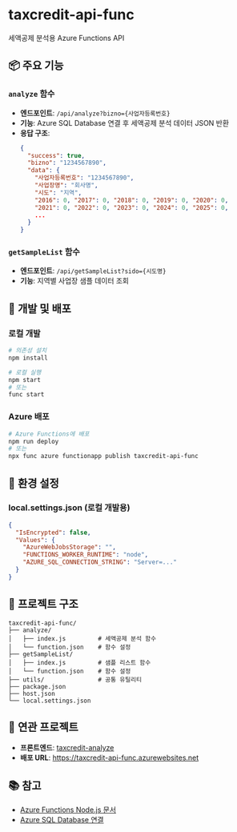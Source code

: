# taxcredit-api-func

세액공제 분석용 Azure Functions API

## 📦 주요 기능

### `analyze` 함수
- **엔드포인트**: `/api/analyze?bizno={사업자등록번호}`
- **기능**: Azure SQL Database 연결 후 세액공제 분석 데이터 JSON 반환
- **응답 구조**:
  ```json
  {
    "success": true,
    "bizno": "1234567890",
    "data": {
      "사업자등록번호": "1234567890",
      "사업장명": "회사명",
      "시도": "지역",
      "2016": 0, "2017": 0, "2018": 0, "2019": 0, "2020": 0,
      "2021": 0, "2022": 0, "2023": 0, "2024": 0, "2025": 0,
      ...
    }
  }
  ```

### `getSampleList` 함수
- **엔드포인트**: `/api/getSampleList?sido={시도명}`
- **기능**: 지역별 사업장 샘플 데이터 조회

## 🚀 개발 및 배포

### 로컬 개발
```bash
# 의존성 설치
npm install

# 로컬 실행
npm start
# 또는
func start
```

### Azure 배포
```bash
# Azure Functions에 배포
npm run deploy
# 또는
npx func azure functionapp publish taxcredit-api-func
```

## 🔧 환경 설정

### local.settings.json (로컬 개발용)
```json
{
  "IsEncrypted": false,
  "Values": {
    "AzureWebJobsStorage": "",
    "FUNCTIONS_WORKER_RUNTIME": "node",
    "AZURE_SQL_CONNECTION_STRING": "Server=..."
  }
}
```

## 📁 프로젝트 구조

```
taxcredit-api-func/
├── analyze/
│   ├── index.js         # 세액공제 분석 함수
│   └── function.json    # 함수 설정
├── getSampleList/
│   ├── index.js         # 샘플 리스트 함수
│   └── function.json    # 함수 설정
├── utils/               # 공통 유틸리티
├── package.json
├── host.json
└── local.settings.json
```

## 🔗 연관 프로젝트

- **프론트엔드**: [taxcredit-analyze](https://github.com/naub5k/taxcredit-analyze)
- **배포 URL**: https://taxcredit-api-func.azurewebsites.net

## 📚 참고

- [Azure Functions Node.js 문서](https://docs.microsoft.com/en-us/azure/azure-functions/functions-reference-node)
- [Azure SQL Database 연결](https://docs.microsoft.com/en-us/azure/azure-sql/) 